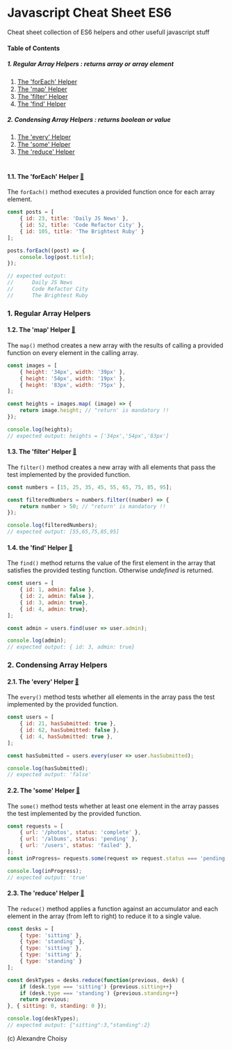 # Javascript Cheat Sheet ES6

Cheat sheet collection of ES6 helpers and other usefull javascript stuff

#### Table of Contents
##### 1. Regular Array Helpers : *returns array or array element*
1.  [The 'forEach' Helper](#forEach)
1. [The 'map' Helper](#map)
1. [The 'filter' Helper](#filter)
1. [The 'find' Helper](#find)

##### 2. Condensing Array Helpers : *returns boolean or value*
1. [The 'every' Helper](#every)
1. [The 'some' Helper](#some)
1. [The 'reduce' Helper](#reduce)
#

#### 1.1. The 'forEach' Helper [:link:](https://developer.mozilla.org/en-US/docs/Web/JavaScript/Reference/Global_Objects/Array/forEach)
The ```forEach()``` method executes a provided function once for each array element. 
```javascript
const posts = [
    { id: 23, title: 'Daily JS News' },
    { id: 52, title: 'Code Refactor City' },
    { id: 105, title: 'The Brightest Ruby' }
];

posts.forEach((post) => {
    console.log(post.title);
});

// expected output:
//      Daily JS News
//      Code Refactor City
//      The Brightest Ruby
```
### 1. Regular Array Helpers
#### 1.2. The 'map' Helper [:link:](https://developer.mozilla.org/en-US/docs/Web/JavaScript/Reference/Global_Objects/Array/map)
The ```map()``` method creates a new array with the results of calling a provided function on every element in the calling array.
```javascript
const images = [
    { height: '34px', width: '39px' },
    { height: '54px', width: '19px' },
    { height: '83px', width: '75px' },
];

const heights = images.map( (image) => {
    return image.height; // "return' is mandatory !!
});

console.log(heights);
// expected output: heights = ['34px','54px','83px'] 
```

#### 1.3. The 'filter' Helper [:link:](https://developer.mozilla.org/en-US/docs/Web/JavaScript/Reference/Global_Objects/Array/filter)
The ```filter()``` method creates a new array with all elements that pass the test implemented by the provided function.

```javascript
const numbers = [15, 25, 35, 45, 55, 65, 75, 85, 95];

const filteredNumbers = numbers.filter((number) => {
    return number > 50; // "return' is mandatory !!
});

console.log(filteredNumbers);
// expected output: [55,65,75,85,95]
```

#### 1.4. the 'find' Helper [:link:](https://developer.mozilla.org/en-US/docs/Web/JavaScript/Reference/Global_Objects/Array/find)
The ```find()``` method returns the value of the first element in the array that satisfies the provided testing function. Otherwise *undefined* is returned.
```javascript
const users = [
    { id: 1, admin: false },
    { id: 2, admin: false },
    { id: 3, admin: true},
    { id: 4, admin: true},
];

const admin = users.find(user => user.admin);

console.log(admin);
// expected output: { id: 3, admin: true}
```

### 2. Condensing Array Helpers

#### 2.1. The 'every' Helper [:link:](https://developer.mozilla.org/en-US/docs/Web/JavaScript/Reference/Global_Objects/Array/every)
The ```every()``` method tests whether all elements in the array pass the test implemented by the provided function.
```javascript
const users = [
    { id: 21, hasSubmitted: true },
    { id: 62, hasSubmitted: false },
    { id: 4, hasSubmitted: true },
];

const hasSubmitted = users.every(user => user.hasSubmitted);

console.log(hasSubmitted);
// expected output: 'false'
```

#### 2.2. The 'some' Helper [:link:](https://developer.mozilla.org/en-US/docs/Web/JavaScript/Reference/Global_Objects/Array/some)
The ```some()``` method tests whether at least one element in the array passes the test implemented by the provided function.
```javascript
const requests = [
    { url: '/photos', status: 'complete' },
    { url: '/albums', status: 'pending' },
    { url: '/users', status: 'failed' },
];
const inProgress= requests.some(request => request.status === 'pending');

console.log(inProgress);
// expected output: 'true'
```

#### 2.3. The 'reduce' Helper [:link:](https://developer.mozilla.org/en-US/docs/Web/JavaScript/Reference/Global_Objects/Array/Reduce)
The ```reduce()``` method applies a function against an accumulator and each element in the array (from left to right) to reduce it to a single value.
```javascript
const desks = [
    { type: 'sitting' },
    { type: 'standing' },
    { type: 'sitting' },
    { type: 'sitting' },
    { type: 'standing' }
];

const deskTypes = desks.reduce(function(previous, desk) {
    if (desk.type === 'sitting') {previous.sitting++}
    if (desk.type === 'standing') {previous.standing++}
    return previous;
}, { sitting: 0, standing: 0 });

console.log(deskTypes);
// expected output: {"sitting":3,"standing":2}
```


(c) Alexandre Choisy
